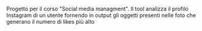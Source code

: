 Progetto per il corso "Social media managment".
Il tool analizza il profilo Instagram di un utente fornendo in output gli oggetti presenti nelle foto che generano il numero di likes più alto
